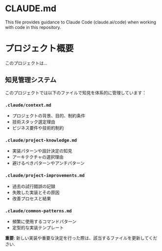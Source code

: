 # CLAUDE.md

This file provides guidance to Claude Code (claude.ai/code) when working with code in this repository.

# プロジェクト概要
このプロジェクトは...

## 知見管理システム
このプロジェクトでは以下のファイルで知見を体系的に管理しています：

### `.claude/context.md`
- プロジェクトの背景、目的、制約条件
- 技術スタック選定理由
- ビジネス要件や技術的制約

### `.claude/project-knowledge.md`
- 実装パターンや設計決定の知見
- アーキテクチャの選択理由
- 避けるべきパターンやアンチパターン

### `.claude/project-improvements.md`
- 過去の試行錯誤の記録
- 失敗した実装とその原因
- 改善プロセスと結果

### `.claude/common-patterns.md`
- 頻繁に使用するコマンドパターン
- 定型的な実装テンプレート

**重要**: 新しい実装や重要な決定を行った際は、該当するファイルを更新してください.